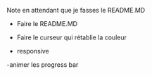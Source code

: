 Note en attendant que je fasses le README.MD

- Faire le README.MD

- Faire le curseur qui rétablie la couleur

- responsive

-animer les progress bar 
